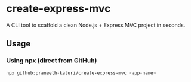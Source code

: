 # create-express-mvc

A CLI tool to scaffold a clean Node.js + Express MVC project in seconds.

## Usage

### Using npx (direct from GitHub)

```bash
npx github:praneeth-katuri/create-express-mvc <app-name>
